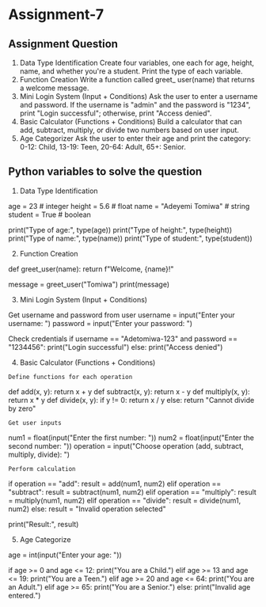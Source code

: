 # Assignment-7
## Assignment Question
1. Data Type Identification
Create four variables, one each for age, height, name, and whether you're a
student. Print the type of each variable.
2. Function Creation
Write a function called greet_ user(name) that returns a welcome message.
3. Mini Login System (Input + Conditions)
Ask the user to enter a username and password. If the username is "admin" and
the password is "1234", print "Login successful"; otherwise, print "Access denied".
4. Basic Calculator (Functions + Conditions)
Build a calculator that can add, subtract, multiply, or divide two numbers based
on user input.
5. Age Categorizer
Ask the user to enter their age and print the category:
0-12: Child, 13-19: Teen, 20-64: Adult, 65+: Senior.
   
 ## Python variables to solve the question
1. Data Type Identification
   
age = 23            # integer
height = 5.6        # float
name = "Adeyemi Tomiwa"   # string
student = True   # boolean

print("Type of age:", type(age))
print("Type of height:", type(height))
print("Type of name:", type(name))
print("Type of student:", type(student))

2. Function Creation
   
  def greet_user(name):
    return f"Welcome, {name}!"

message = greet_user("Tomiwa")
print(message)

3. Mini Login System (Input + Conditions)
   
Get username and password from user
username = input("Enter your username: ")
password = input("Enter your password: ")

 Check credentials
if username == "Adetomiwa-123" and password == "1234456":
    print("Login successful")
else:
    print("Access denied")

  4. Basic Calculator (Functions + Conditions)
     
    Define functions for each operation
def add(x, y):
    return x + y
def subtract(x, y):
    return x - y
def multiply(x, y):
    return x * y
def divide(x, y):
    if y != 0:
        return x / y
    else:
        return "Cannot divide by zero"
        
    Get user inputs
num1 = float(input("Enter the first number: "))
num2 = float(input("Enter the second number: "))
operation = input("Choose operation (add, subtract, multiply, divide): ")

    Perform calculation
if operation == "add":
    result = add(num1, num2)
elif operation == "subtract":
    result = subtract(num1, num2)
elif operation == "multiply":
    result = multiply(num1, num2)
elif operation == "divide":
    result = divide(num1, num2)
else:
    result = "Invalid operation selected"

print("Result:", result)
 
5. Age Categorize
   
 age = int(input("Enter your age: "))

if age >= 0 and age <= 12:
    print("You are a Child.")
elif age >= 13 and age <= 19:
    print("You are a Teen.")
elif age >= 20 and age <= 64:
    print("You are an Adult.")
elif age >= 65:
    print("You are a Senior.")
else:
    print("Invalid age entered.")
